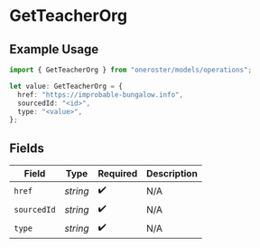 # GetTeacherOrg

## Example Usage

```typescript
import { GetTeacherOrg } from "oneroster/models/operations";

let value: GetTeacherOrg = {
  href: "https://improbable-bungalow.info",
  sourcedId: "<id>",
  type: "<value>",
};
```

## Fields

| Field              | Type               | Required           | Description        |
| ------------------ | ------------------ | ------------------ | ------------------ |
| `href`             | *string*           | :heavy_check_mark: | N/A                |
| `sourcedId`        | *string*           | :heavy_check_mark: | N/A                |
| `type`             | *string*           | :heavy_check_mark: | N/A                |